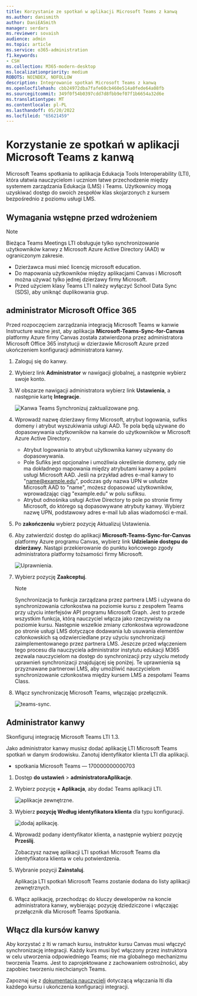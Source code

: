 ```yaml
---
title: Korzystanie ze spotkań w aplikacji Microsoft Teams z kanwą
ms.author: danismith
author: DaniEASmith
manager: serdars
ms.reviewer: sovaish
audience: admin
ms.topic: article
ms.service: o365-administration
f1.keywords:
- CSH
ms.collection: M365-modern-desktop
ms.localizationpriority: medium
ROBOTS: NOINDEX, NOFOLLOW
description: Integrowanie spotkań Microsoft Teams z kanwą
ms.openlocfilehash: cbb24972dba7fafe60cb460e514a0fede64a08fb
ms.sourcegitcommit: 349f0f54b0397cdd7d8fbb9ef07f1b6654a32d6e
ms.translationtype: MT
ms.contentlocale: pl-PL
ms.lasthandoff: 05/20/2022
ms.locfileid: "65621459"
---
```

# <a name="use-microsoft-teams-meetings-with-canvas"></a>Korzystanie ze spotkań w aplikacji Microsoft Teams z kanwą

Microsoft Teams spotkania to aplikacja Edukacja Tools Interoperability (LTI), która ułatwia nauczycielom i uczniom łatwe przechodzenie między systemem zarządzania Edukacja (LMS) i Teams. Użytkownicy mogą uzyskiwać dostęp do swoich zespołów klas skojarzonych z kursem bezpośrednio z poziomu usługi LMS.

## <a name="prerequisites-before-deployment"></a>Wymagania wstępne przed wdrożeniem

> [!NOTE]
> Bieżąca Teams Meetings LTI obsługuje tylko synchronizowanie użytkowników kanwy z Microsoft Azure Active Directory (AAD) w ograniczonym zakresie.
>
> - Dzierżawca musi mieć licencję microsoft education.
> - Do mapowania użytkowników między aplikacjami Canvas i Microsoft można używać tylko jednej dzierżawy firmy Microsoft.
> - Przed użyciem klasy Teams LTI należy wyłączyć School Data Sync (SDS), aby uniknąć duplikowania grup.

## <a name="microsoft-office-365-admin"></a>administrator Microsoft Office 365

Przed rozpoczęciem zarządzania integracją Microsoft Teams w kanwie Instructure ważne jest, aby aplikacja **Microsoft-Teams-Sync-for-Canvas** platformy Azure firmy Canvas została zatwierdzona przez administratora Microsoft Office 365 instytucji w dzierżawie Microsoft Azure przed ukończeniem konfiguracji administratora kanwy.

1. Zaloguj się do kanwy.

2. Wybierz link **Administrator** w nawigacji globalnej, a następnie wybierz swoje konto.

3. W obszarze nawigacji administratora wybierz link **Ustawienia**, a następnie kartę **Integracje**.

   ![Kanwa Teams Synchronizuj zaktualizowane png.](https://user-images.githubusercontent.com/87142492/128552407-78cb28e9-47cf-4026-954d-12dc3553af6f.png)

4. Wprowadź nazwę dzierżawy firmy Microsoft, atrybut logowania, sufiks domeny i atrybut wyszukiwania usługi AAD. Te pola będą używane do dopasowywania użytkowników na kanwie do użytkowników w Microsoft Azure Active Directory.
   - Atrybut logowania to atrybut użytkownika kanwy używany do dopasowywania.
   - Pole Sufiks jest opcjonalne i umożliwia określenie domeny, gdy nie ma dokładnego mapowania między atrybutami kanwy a polami usługi Microsoft AAD. Jeśli na przykład adres e-mail kanwy to "name@example.edu", podczas gdy nazwa UPN w usłudze Microsoft AAD to "name", możesz dopasować użytkowników, wprowadzając ciąg "example.edu" w polu sufiksu.
   - Atrybut odnośnika usługi Active Directory to pole po stronie firmy Microsoft, do którego są dopasowywane atrybuty kanwy. Wybierz nazwę UPN, podstawowy adres e-mail lub alias wiadomości e-mail.

5. Po **zakończeniu** wybierz pozycję Aktualizuj Ustawienia.

6. Aby zatwierdzić dostęp do aplikacji **Microsoft-Teams-Sync-for-Canvas** platformy Azure programu Canvas, wybierz link **Udzielanie dostępu do dzierżawy**. Nastąpi przekierowanie do punktu końcowego zgody administratora platformy tożsamości firmy Microsoft.

   ![Uprawnienia.](media/permissions.png)

7. Wybierz pozycję **Zaakceptuj**.

   > [!NOTE]
   > Synchronizacja to funkcja zarządzana przez partnera LMS i używana do synchronizowania członkostwa na poziomie kursu z zespołem Teams przy użyciu interfejsów API programu Microsoft Graph. Jest to przede wszystkim funkcja, którą nauczyciel włącza jako rzeczywisty na poziomie kursu. Następnie wszelkie zmiany członkostwa wprowadzone po stronie usługi LMS dotyczące dodawania lub usuwania elementów członkowskich są odzwierciedlane przy użyciu synchronizacji zaimplementowanego przez partnera LMS. Jeszcze przed włączeniem tego procesu dla nauczyciela administrator instytutu edukacji M365 zezwala nauczycielom na dostęp do synchronizacji przy użyciu metody uprawnień synchronizacji znajdującej się poniżej. Te uprawnienia są przyznawane partnerowi LMS, aby umożliwić nauczycielom synchronizowanie członkostwa między kursem LMS a zespołami Teams Class.

8. Włącz synchronizację Microsoft Teams, włączając przełącznik.

   ![teams-sync.](media/teams-sync.png)

## <a name="canvas-admin"></a>Administrator kanwy

Skonfiguruj integrację Microsoft Teams LTI 1.3.

Jako administrator kanwy musisz dodać aplikację LTI Microsoft Teams spotkań w danym środowisku. Zanotuj identyfikator klienta LTI dla aplikacji.

 - spotkania Microsoft Teams — 170000000000703

1. Dostęp **do ustawień** >  **administratoraAplikacje**.

2. Wybierz pozycję **+ Aplikacja**, aby dodać Teams aplikacji LTI.

   ![aplikacje zewnętrzne.](media/external-apps.png)

3. Wybierz **pozycję Według identyfikatora klienta** dla typu konfiguracji.

   ![dodaj aplikację.](media/add-app.png)

4. Wprowadź podany identyfikator klienta, a następnie wybierz pozycję **Prześlij**.

   Zobaczysz nazwę aplikacji LTI spotkań Microsoft Teams dla identyfikatora klienta w celu potwierdzenia.

5. Wybranie pozycji **Zainstaluj**.

   Aplikacja LTI spotkań Microsoft Teams zostanie dodana do listy aplikacji zewnętrznych.

6. Włącz aplikację, przechodząc do kluczy deweloperów na koncie administratora kanwy, wybierając pozycję dziedziczone i włączając przełącznik dla Microsoft Teams Spotkania.

## <a name="enable-for-canvas-courses"></a>Włącz dla kursów kanwy

Aby korzystać z lti w ramach kursu, instruktor kursu Canvas musi włączyć synchronizację integracji. Każdy kurs musi być włączony przez instruktora w celu utworzenia odpowiedniego Teams; nie ma globalnego mechanizmu tworzenia Teams. Jest to zaprojektowane z zachowaniem ostrożności, aby zapobiec tworzeniu niechcianych Teams.

Zapoznaj się z [dokumentacją nauczycieli](https://support.microsoft.com/topic/use-microsoft-teams-classes-in-your-lms-preview-ac6a1e34-32f7-45e6-b83e-094185a1e78a#ID0EBD=Instructure_Canvas) dotyczącą włączania lti dla każdego kursu i ukończenia konfiguracji integracji.
